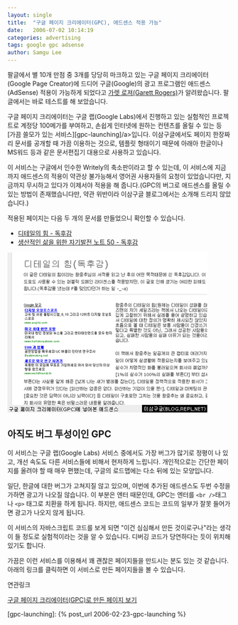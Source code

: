 ```yaml
---
layout: single
title:  "구글 페이지 크리에이터(GPC), 애드센스 적용 가능"
date:   2006-07-02 10:14:19
categories: advertising
tags: google gpc adsense
author: Samgu Lee
---
```

팔글에서 별 10개 만점 중 3개를 당당히 마크하고 있는 구글 페이지 크리에이터(Google Page Creator)에 드디어 구글(Google)의 광고 프로그램인 애드센스(AdSense) 적용이 가능하게 되었다고 [가렛 로져(Garett Rogers)](http://blogs.zdnet.com/Google/?p=250)가 알려왔습니다. 팔글에서는 바로 테스트를 해 보았습니다.

구글 페이지 크리에이터는 구글 랩(Google Labs)에서 진행하고 있는 실험적인 프로젝트로 계정당 100메가를 부여하고, 손쉽게 인터넷에 원하는 컨텐츠를 올릴 수 있는 등 [가끔 쓸모가 있는 서비스][gpc-launching]/a>입니다. 이삼구글에서도 페이지 한장짜리 문서를 공개할 때 가끔 이용하는 것으로, 템플릿 형태이기 때문에 아래아 한글이나 MS워드 등과 같은 문서편집기 대용으로 사용하고 있습니다.

이 서비스는 구글에서 인수한 Writely의 축소판이라고 할 수 있는데, 이 서비스에 지금까지 애드센스의 적용이 약관상 불가능해서 영어권 사용자들의 요청이 있었습니다만, 지금까지 무시하고 있다가 이제서야 적용을 해 줍니다.(GPC의 버그로 애드센스를 올릴 수 있는 방법이 존재했습니다만, 약관 위반이라 이삼구글 블로그에서는 소개해 드리지 않았습니다.)

적용된 페이지는 다음 두 개의 문서를 만들었으니 확인할 수 있습니다.

- [디테일의 힘 - 독후감](http://cable8mm.googlepages.com/detail%27spower)
- [생산적인 삶을 위한 자기발전 노트 50 - 독후감](http://cable8mm.googlepages.com/life-50-ways)

![구글 페이지 크리에이터에 삽인된 애드센스](/assets/google_page_plus_adsense.jpg)

## 아직도 버그 투성이인 GPC

이 서비스는 구글 랩(Google Labs) 서비스 중에서도 가장 버그가 많기로 정평이 나 있고, 개선 속도도 다른 서비스들에 비해서 현저하게 느립니다. 개인적으로는 간단한 페이지를 올려야 할 때 매우 편했는데, 구글의 로드맵에는 다소 뒤에 있는 모양입니다.

일단, 한글에 대한 버그가 고쳐지질 않고 있으며, 이번에 추가된 애드센스도 두번 수정을 가하면 광고가 나오질 않습니다. 이 부분은 엔터 때문인데, GPC는 엔터를 `<br />`태그나 `<p>` 태그로 치환을 하게 됩니다. 하지만, 애드센스 코드는 코드의 일부가 잘못 들어가면 광고가 나오지 않게 됩니다.

이 서비스의 자바스크립트 코드를 보게 되면 "이건 심심해서 만든 것이로구나"라는 생각이 들 정도로 실험적이라는 것을 알 수 있습니다. 디버깅 코드가 당연하다는 듯이 위치해 있기도 합니다.

가끔은 이런 서비스를 이용해서 꽤 괜찮은 페이지들을 만드시는 분도 있는 것 같습니다. 아래의 링크를 클릭하면 이 서비스로 만든 페이지들을 볼 수 있습니다.

연관링크

[구글 페이지 크리에이터(GPC)로 만든 페이지 보기](http://www.google.co.kr/search?hs=pUy&hl=ko&q=site%3A.googlepages.com)

[gpc-launching]: {% post_url 2006-02-23-gpc-launching %}
